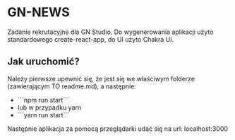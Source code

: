 <h1>GN-NEWS</h1>
<p>Zadanie rekrutacyjne dla GN Studio. Do wygenerowania aplikacji użyto standardowego create-react-app, do UI użyto Chakra UI. </p>
<h2>Jak uruchomić?</h2>
<p>Należy pierwsze upewnić się, że jest się we właściwym folderze (zawierającym TO readme.md), a następnie:</p>
<ul>
<li>```npm run start```</li>
<li>lub w przypadku yarn</li>
<li>```yarn run start```</li>
</ul>
<p>Następnie aplikacja za pomocą przeglądarki udać się na url: localhost:3000</p>
